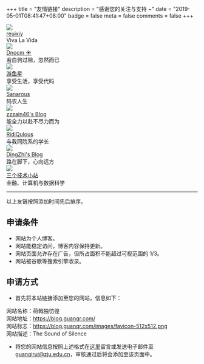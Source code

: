 +++
title = "友情链接"
description = "感谢您的关注与支持 ~"
date = "2019-05-01T08:41:47+08:00"
badge = false
meta = false
comments = false
+++

<div id="links">
      <div class="links-content">
            <div class="link-navigation">      
                  <div class="card">
                        <img class="ava" src="/images/friends/reuixiy.png"/>
                        <div class="card-header">
                              <div><a href="https://io-oi.me/" target="_blank">reuixiy</a></div>
                              <div class="info">Viva La Vida</div>
                        </div>
                  </div>
                  <div class="card">
                        <img class="ava" src="/images/friends/dnocm.jpg"/>
                        <div class="card-header">
                              <div><a href="https://www.dnocm.com/" target="_blank">Dnocm ☀</a></div>
                              <div class="info">若白驹过隙，忽然而已</div>
                        </div>
                  </div>
                  <div class="card">
                        <img class="ava" src="/images/friends/fishstar.jpg"/>
                        <div class="card-header">
                              <div><a href="http://blog.fishstar.xyz/" target="_blank">游鱼星</a></div>
                              <div class="info">享受生活，享受代码</div>
                        </div>
                  </div>
                  <div class="card">
                        <img class="ava" src="/images/friends/sanarous.png"/>
                        <div class="card-header">
                              <div><a href="https://bestzuo.cn/" target="_blank">Sanarous</a></div>
                              <div class="info">码农人生</div>
                        </div>
                  </div>
                  <div class="card">
                        <img class="ava" src="/images/friends/zzzain46.jpg"/>
                        <div class="card-header">
                              <div><a href="https://www.52debug.cn/" target="_blank">zzzain46's Blog</a></div>
                              <div class="info">能全力以赴不尽力而为</div>
                        </div>
                  </div>
                  <div class="card">
                        <img class="ava" src="/images/friends/ridiqulous.png"/>
                        <div class="card-header">
                              <div><a href="https://ridiqulous.com/" target="_blank">RidiQulous</a></div>
                              <div class="info">与我同院系的学长</div>
                        </div>
                  </div>
                  <div class="card">
                        <img class="ava" src="/images/friends/dingzhi.jpg"/>
                        <div class="card-header">
                              <div><a href="https://dingzhi.ga/" target="_blank">DingZhi's Blog</a></div>
                              <div class="info">路在脚下，心向远方</div>
                        </div>
                  </div>
                  <div class="card">
                        <img class="ava" src="/images/friends/sange.webp"/>
                        <div class="card-header">
                              <div><a href="https://qsctech-sange.github.io/" target="_blank">三个技术小站</a></div>
                              <div class="info">金融、计算机与数据科学</div>
                        </div>
                  </div>
            </div>
      </div>
</div>

---

以上友链按照添加时间先后排序。

## 申请条件

+ 网站为个人博客。
+ 网站能稳定访问，博客内容保持更新。
+ 网站页面允许存在广告，但所占面积不能超过可视范围的 1/3。
+ 网站被谷歌等搜索引擎收录。

## 申请方式

+ 首先将本站链接添加至您的网站，信息如下：

<p id="div-default">
网站名称：荷戟独彷徨<br>
网站地址：<a href="/" target="_blank">https://blog.guanqr.com/</a><br>
网站标志：<a href="/images/favicon-512x512.png" target="_blank">https://blog.guanqr.com/images/favicon-512x512.png</a><br>
网站描述：The Sound of Silence</p>

+ 将您的网站信息按照上述格式在[这里](https://github.com/guanqr/blog/issues/5)留言或发送电子邮件至 <guanqirui@zju.edu.cn>，审核通过后将会添加至该页面中。